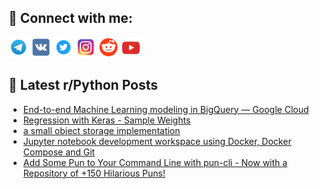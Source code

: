 ## 🔎 Connect with me:
[<img src="https://github.com/bullbesh/bullbesh/blob/main/images/Telegram.png" width="32" height="32" />](https://t.me/bullbesh)
[<img src="https://github.com/bullbesh/bullbesh/blob/main/images/VK.png" width="32" height="32" />](https://vk.com/bullbesh)
[<img src="https://github.com/bullbesh/bullbesh/blob/main/images/Twitter.png" width="32" height="32" />](https://twitter.com/bullbesh1)
[<img src="https://github.com/bullbesh/bullbesh/blob/main/images/Instagram.png" width="32" height="32" />](https://www.instagram.com/bullbesh)
[<img src="https://github.com/bullbesh/bullbesh/blob/main/images/Reddit.png" width="32" height="32" />](https://www.reddit.com/user/bullbesh)
[<img src="https://github.com/bullbesh/bullbesh/blob/main/images/YouTube.png" width="32" height="32" />](https://www.youtube.com/channel/UCtfjRs6uzgq5mfm8S06WTcg)

## 📕 Latest r/Python Posts
<!-- BLOG-POST-LIST:START -->
- [End-to-end Machine Learning modeling in BigQuery — Google Cloud](https://www.reddit.com/r/Python/comments/12woytf/endtoend_machine_learning_modeling_in_bigquery/)
- [Regression with Keras - Sample Weights](https://www.reddit.com/r/Python/comments/12wngqf/regression_with_keras_sample_weights/)
- [a small object storage implementation](https://www.reddit.com/r/Python/comments/12wn8l3/a_small_object_storage_implementation/)
- [Jupyter notebook development workspace using Docker, Docker Compose and Git](https://www.reddit.com/r/Python/comments/12wl7og/jupyter_notebook_development_workspace_using/)
- [Add Some Pun to Your Command Line with pun-cli - Now with a Repository of +150 Hilarious Puns!](https://www.reddit.com/r/Python/comments/12wl3l0/add_some_pun_to_your_command_line_with_puncli_now/)
<!-- BLOG-POST-LIST:END -->
